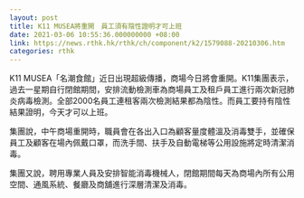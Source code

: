 ```yaml
---
layout: post
title: K11 MUSEA將重開　員工須有陰性證明才可上班
date: 2021-03-06 10:55:36.000000000 +08:00
link: https://news.rthk.hk/rthk/ch/component/k2/1579088-20210306.htm
categories: rthk
---
```


K11 MUSEA「名潮食館」近日出現超級傳播，商場今日將會重開。K11集團表示，過去一星期自行閉館期間，安排流動檢測車為商場員工及租戶員工進行兩次新冠肺炎病毒檢測。全部2000名員工連租客兩次檢測結果都為陰性。而員工要持有陰性結果證明，今天才可以上班。

集團說，中午商場重開時，職員會在各出入口為顧客量度體溫及消毒雙手，並確保員工及顧客在場內佩戴口罩，而洗手間、扶手及自動電梯等公用設施將定時清潔消毒。

集團又說，聘用專業人員及安排智能消毒機械人，閉館期間每天為商場內所有公用空間、通風系統、餐廳及商舖進行深層清潔及消毒。
